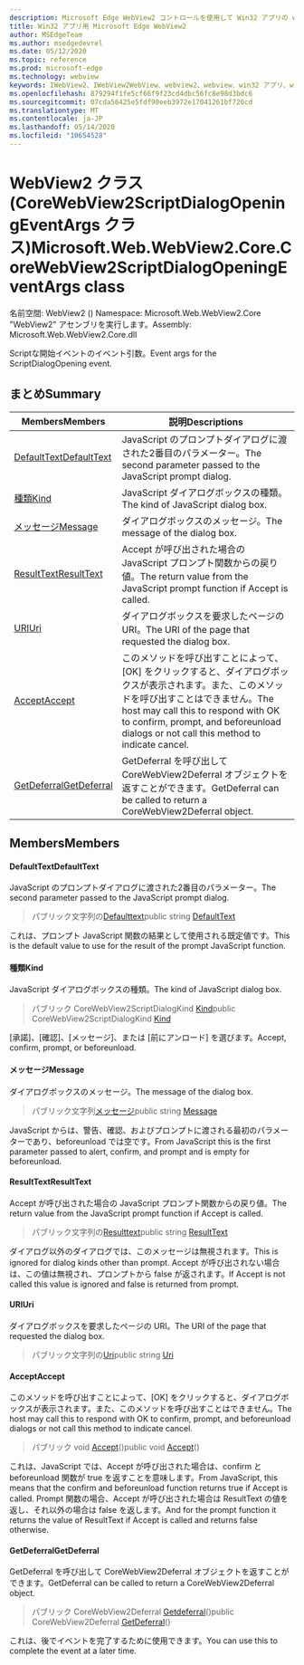 ```yaml
---
description: Microsoft Edge WebView2 コントロールを使用して Win32 アプリの web コンテンツをホストする
title: Win32 アプリ用 Microsoft Edge WebView2
author: MSEdgeTeam
ms.author: msedgedevrel
ms.date: 05/12/2020
ms.topic: reference
ms.prod: microsoft-edge
ms.technology: webview
keywords: IWebView2、IWebView2WebView、webview2、webview、win32 アプリ、win32、edge、ICoreWebView2、ICoreWebView2Controller、browser control、edge html
ms.openlocfilehash: 879294f1fe5cf66f9f23cd4dbc56fc8e98d3bdc6
ms.sourcegitcommit: 07cda56425e5fdf90eeb3972e17041261bf720cd
ms.translationtype: MT
ms.contentlocale: ja-JP
ms.lasthandoff: 05/14/2020
ms.locfileid: "10654528"
---
```

# <span data-ttu-id="759d2-104">WebView2 クラス (CoreWebView2ScriptDialogOpeningEventArgs クラス)</span><span class="sxs-lookup"><span data-stu-id="759d2-104">Microsoft.Web.WebView2.Core.CoreWebView2ScriptDialogOpeningEventArgs class</span></span> 

<span data-ttu-id="759d2-105">名前空間: WebView2 () </span><span class="sxs-lookup"><span data-stu-id="759d2-105">Namespace: Microsoft.Web.WebView2.Core</span></span>\
<span data-ttu-id="759d2-106">"WebView2" アセンブリを実行します。</span><span class="sxs-lookup"><span data-stu-id="759d2-106">Assembly: Microsoft.Web.WebView2.Core.dll</span></span>

<span data-ttu-id="759d2-107">Scriptな開始イベントのイベント引数。</span><span class="sxs-lookup"><span data-stu-id="759d2-107">Event args for the ScriptDialogOpening event.</span></span>

## <span data-ttu-id="759d2-108">まとめ</span><span class="sxs-lookup"><span data-stu-id="759d2-108">Summary</span></span>

 <span data-ttu-id="759d2-109">Members</span><span class="sxs-lookup"><span data-stu-id="759d2-109">Members</span></span>                        | <span data-ttu-id="759d2-110">説明</span><span class="sxs-lookup"><span data-stu-id="759d2-110">Descriptions</span></span>
--------------------------------|---------------------------------------------
[<span data-ttu-id="759d2-111">DefaultText</span><span class="sxs-lookup"><span data-stu-id="759d2-111">DefaultText</span></span>](#defaulttext) | <span data-ttu-id="759d2-112">JavaScript のプロンプトダイアログに渡された2番目のパラメーター。</span><span class="sxs-lookup"><span data-stu-id="759d2-112">The second parameter passed to the JavaScript prompt dialog.</span></span>
[<span data-ttu-id="759d2-113">種類</span><span class="sxs-lookup"><span data-stu-id="759d2-113">Kind</span></span>](#kind) | <span data-ttu-id="759d2-114">JavaScript ダイアログボックスの種類。</span><span class="sxs-lookup"><span data-stu-id="759d2-114">The kind of JavaScript dialog box.</span></span>
[<span data-ttu-id="759d2-115">メッセージ</span><span class="sxs-lookup"><span data-stu-id="759d2-115">Message</span></span>](#message) | <span data-ttu-id="759d2-116">ダイアログボックスのメッセージ。</span><span class="sxs-lookup"><span data-stu-id="759d2-116">The message of the dialog box.</span></span>
[<span data-ttu-id="759d2-117">ResultText</span><span class="sxs-lookup"><span data-stu-id="759d2-117">ResultText</span></span>](#resulttext) | <span data-ttu-id="759d2-118">Accept が呼び出された場合の JavaScript プロンプト関数からの戻り値。</span><span class="sxs-lookup"><span data-stu-id="759d2-118">The return value from the JavaScript prompt function if Accept is called.</span></span>
[<span data-ttu-id="759d2-119">URI</span><span class="sxs-lookup"><span data-stu-id="759d2-119">Uri</span></span>](#uri) | <span data-ttu-id="759d2-120">ダイアログボックスを要求したページの URI。</span><span class="sxs-lookup"><span data-stu-id="759d2-120">The URI of the page that requested the dialog box.</span></span>
[<span data-ttu-id="759d2-121">Accept</span><span class="sxs-lookup"><span data-stu-id="759d2-121">Accept</span></span>](#accept) | <span data-ttu-id="759d2-122">このメソッドを呼び出すことによって、[OK] をクリックすると、ダイアログボックスが表示されます。また、このメソッドを呼び出すことはできません。</span><span class="sxs-lookup"><span data-stu-id="759d2-122">The host may call this to respond with OK to confirm, prompt, and beforeunload dialogs or not call this method to indicate cancel.</span></span>
[<span data-ttu-id="759d2-123">GetDeferral</span><span class="sxs-lookup"><span data-stu-id="759d2-123">GetDeferral</span></span>](#getdeferral) | <span data-ttu-id="759d2-124">GetDeferral を呼び出して CoreWebView2Deferral オブジェクトを返すことができます。</span><span class="sxs-lookup"><span data-stu-id="759d2-124">GetDeferral can be called to return a CoreWebView2Deferral object.</span></span>

## <span data-ttu-id="759d2-125">Members</span><span class="sxs-lookup"><span data-stu-id="759d2-125">Members</span></span>

#### <span data-ttu-id="759d2-126">DefaultText</span><span class="sxs-lookup"><span data-stu-id="759d2-126">DefaultText</span></span> 

<span data-ttu-id="759d2-127">JavaScript のプロンプトダイアログに渡された2番目のパラメーター。</span><span class="sxs-lookup"><span data-stu-id="759d2-127">The second parameter passed to the JavaScript prompt dialog.</span></span>

> <span data-ttu-id="759d2-128">パブリック文字列の[Defaulttext](#defaulttext)</span><span class="sxs-lookup"><span data-stu-id="759d2-128">public string [DefaultText](#defaulttext)</span></span>

<span data-ttu-id="759d2-129">これは、プロンプト JavaScript 関数の結果として使用される既定値です。</span><span class="sxs-lookup"><span data-stu-id="759d2-129">This is the default value to use for the result of the prompt JavaScript function.</span></span>

#### <span data-ttu-id="759d2-130">種類</span><span class="sxs-lookup"><span data-stu-id="759d2-130">Kind</span></span> 

<span data-ttu-id="759d2-131">JavaScript ダイアログボックスの種類。</span><span class="sxs-lookup"><span data-stu-id="759d2-131">The kind of JavaScript dialog box.</span></span>

> <span data-ttu-id="759d2-132">パブリック CoreWebView2ScriptDialogKind [Kind](#kind)</span><span class="sxs-lookup"><span data-stu-id="759d2-132">public CoreWebView2ScriptDialogKind [Kind](#kind)</span></span>

<span data-ttu-id="759d2-133">[承諾]、[確認]、[メッセージ]、または [前にアンロード] を選びます。</span><span class="sxs-lookup"><span data-stu-id="759d2-133">Accept, confirm, prompt, or beforeunload.</span></span>

#### <span data-ttu-id="759d2-134">メッセージ</span><span class="sxs-lookup"><span data-stu-id="759d2-134">Message</span></span> 

<span data-ttu-id="759d2-135">ダイアログボックスのメッセージ。</span><span class="sxs-lookup"><span data-stu-id="759d2-135">The message of the dialog box.</span></span>

> <span data-ttu-id="759d2-136">パブリック文字列[メッセージ](#message)</span><span class="sxs-lookup"><span data-stu-id="759d2-136">public string [Message](#message)</span></span>

<span data-ttu-id="759d2-137">JavaScript からは、警告、確認、およびプロンプトに渡される最初のパラメーターであり、beforeunload では空です。</span><span class="sxs-lookup"><span data-stu-id="759d2-137">From JavaScript this is the first parameter passed to alert, confirm, and prompt and is empty for beforeunload.</span></span>

#### <span data-ttu-id="759d2-138">ResultText</span><span class="sxs-lookup"><span data-stu-id="759d2-138">ResultText</span></span> 

<span data-ttu-id="759d2-139">Accept が呼び出された場合の JavaScript プロンプト関数からの戻り値。</span><span class="sxs-lookup"><span data-stu-id="759d2-139">The return value from the JavaScript prompt function if Accept is called.</span></span>

> <span data-ttu-id="759d2-140">パブリック文字列の[Resulttext](#resulttext)</span><span class="sxs-lookup"><span data-stu-id="759d2-140">public string [ResultText](#resulttext)</span></span>

<span data-ttu-id="759d2-141">ダイアログ以外のダイアログでは、このメッセージは無視されます。</span><span class="sxs-lookup"><span data-stu-id="759d2-141">This is ignored for dialog kinds other than prompt.</span></span> <span data-ttu-id="759d2-142">Accept が呼び出されない場合は、この値は無視され、プロンプトから false が返されます。</span><span class="sxs-lookup"><span data-stu-id="759d2-142">If Accept is not called this value is ignored and false is returned from prompt.</span></span>

#### <span data-ttu-id="759d2-143">URI</span><span class="sxs-lookup"><span data-stu-id="759d2-143">Uri</span></span> 

<span data-ttu-id="759d2-144">ダイアログボックスを要求したページの URI。</span><span class="sxs-lookup"><span data-stu-id="759d2-144">The URI of the page that requested the dialog box.</span></span>

> <span data-ttu-id="759d2-145">パブリック文字列の[Uri](#uri)</span><span class="sxs-lookup"><span data-stu-id="759d2-145">public string [Uri](#uri)</span></span>

#### <span data-ttu-id="759d2-146">Accept</span><span class="sxs-lookup"><span data-stu-id="759d2-146">Accept</span></span> 

<span data-ttu-id="759d2-147">このメソッドを呼び出すことによって、[OK] をクリックすると、ダイアログボックスが表示されます。また、このメソッドを呼び出すことはできません。</span><span class="sxs-lookup"><span data-stu-id="759d2-147">The host may call this to respond with OK to confirm, prompt, and beforeunload dialogs or not call this method to indicate cancel.</span></span>

> <span data-ttu-id="759d2-148">パブリック void [Accept](#accept)()</span><span class="sxs-lookup"><span data-stu-id="759d2-148">public void [Accept](#accept)()</span></span>

<span data-ttu-id="759d2-149">これは、JavaScript では、Accept が呼び出された場合は、confirm と beforeunload 関数が true を返すことを意味します。</span><span class="sxs-lookup"><span data-stu-id="759d2-149">From JavaScript, this means that the confirm and beforeunload function returns true if Accept is called.</span></span> <span data-ttu-id="759d2-150">Prompt 関数の場合、Accept が呼び出された場合は ResultText の値を返し、それ以外の場合は false を返します。</span><span class="sxs-lookup"><span data-stu-id="759d2-150">And for the prompt function it returns the value of ResultText if Accept is called and returns false otherwise.</span></span>

#### <span data-ttu-id="759d2-151">GetDeferral</span><span class="sxs-lookup"><span data-stu-id="759d2-151">GetDeferral</span></span> 

<span data-ttu-id="759d2-152">GetDeferral を呼び出して CoreWebView2Deferral オブジェクトを返すことができます。</span><span class="sxs-lookup"><span data-stu-id="759d2-152">GetDeferral can be called to return a CoreWebView2Deferral object.</span></span>

> <span data-ttu-id="759d2-153">パブリック CoreWebView2Deferral [Getdeferral](#getdeferral)()</span><span class="sxs-lookup"><span data-stu-id="759d2-153">public CoreWebView2Deferral [GetDeferral](#getdeferral)()</span></span>

<span data-ttu-id="759d2-154">これは、後でイベントを完了するために使用できます。</span><span class="sxs-lookup"><span data-stu-id="759d2-154">You can use this to complete the event at a later time.</span></span>

